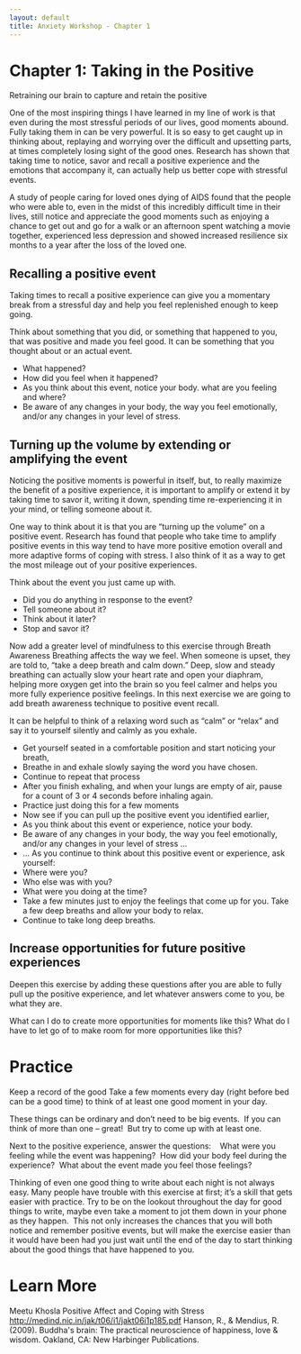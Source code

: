 ```yaml
---
layout: default
title: Anxiety Workshop - Chapter 1
---
```


# Chapter 1: Taking in the Positive 
Retraining our brain to capture and retain the positive 

One of the most inspiring things I have learned in my line of work is that even during the most stressful periods of our lives, good moments abound. Fully taking them in can be very powerful.  It is so easy to get caught up in thinking about, replaying and worrying over the difficult and upsetting parts, at times completely losing sight of the good ones. Research has shown that taking time to notice, savor and recall a positive experience and the emotions that accompany it, can actually help us better cope with stressful events. 

A study of people caring for loved ones dying of AIDS found that the people who were able to, even in the midst of this incredibly difficult time in their lives, still notice and appreciate the good moments such as enjoying a chance to get out and go for a walk or an afternoon spent watching a movie together, experienced less depression and showed increased resilience six months to a year after the loss of the loved one.  

## Recalling a positive event 
Taking times to recall a positive experience can give you a momentary break from a stressful day and help you feel replenished enough to keep going.

Think about something that you did, or something that happened to you, that was positive and made you feel good.  It can be something that you thought about or an actual event. 

- What happened?
- How did you feel when it happened?
- As you think about this event, notice your body. what are you feeling and where?  
- Be aware of any changes in your body, the way you feel emotionally, and/or any changes in your level of stress.  

## Turning up the volume by extending or amplifying the event 
Noticing the positive moments is powerful in itself, but, to really maximize the benefit of a positive experience, it is important to amplify or extend it by taking time to savor it, writing it down, spending time re-experiencing it in your mind, or telling someone about it.

One way to think about it is that you are “turning up the volume” on a positive event. Research has found that people who take time to amplify positive events in this way tend to have more positive emotion overall and more adaptive forms of coping with stress. I also think of it as a way to get the most mileage out of your positive experiences.

Think about the event you just came up with.  

- Did you do anything in response to the event?  
- Tell someone about it? 
- Think about it later? 
- Stop and savor it?

Now add a greater level of mindfulness to this exercise through Breath Awareness
Breathing affects the way we feel. When someone is upset, they are told to, “take a deep breath and calm down.” Deep, slow and steady breathing can actually slow your heart rate and open your diaphram, helping more oxygen get into the brain so you feel calmer and helps you more fully experience positive feelings. In this next exercise we are going to add breath awareness technique to positive event recall. 

It can be helpful to think of a relaxing word such as “calm” or “relax” and say it to yourself silently and calmly as you exhale. 

- Get yourself seated in a comfortable position and start noticing your breath,
- Breathe in and exhale slowly saying the word you have chosen. 
- Continue to repeat that process 
- After you finish exhaling, and when your lungs are empty of air, pause for a count of 3 or 4 seconds before inhaling again. 
- Practice just doing this for a few moments 
- Now see if you can pull up the positive event you identified earlier, 
- As you think about this event or experience, notice your body. 
- Be aware of any changes in your body, the way you feel emotionally, and/or any changes in your level of stress &hellip;
- &hellip; As you continue to think about this positive event or experience, ask yourself: 
- Where were you? 
- Who else was with you?
- What were you doing at the time?  
- Take a few minutes just to enjoy the feelings that come up for you.  Take a few deep breaths and allow your body to relax.
- Continue to take long deep breaths.

## Increase opportunities for future positive experiences 
Deepen this exercise by adding these questions after you are able to fully pull up the positive experience, and let whatever answers come to you, be what they are.

What can I do to create more opportunities for moments like this?
What do I have to let go of to make room for more opportunities like this? 


# Practice 

Keep a record of the good
Take a few moments every day (right before bed can be a good time) to think of at least one good moment in your day. 

These things can be ordinary and don’t need to be big events.  If you can think of more than one – great!  But try to come up with at least one.

Next to the positive experience,  answer the questions:   
What were you feeling while the event was happening? 
How did your body feel during the experience?  
What about the event made you feel those feelings? 

Thinking of even one good thing to write about each night is not always easy. Many people have trouble with this exercise at first; it’s a skill that gets easier with practice. Try to be on the lookout throughout the day for good things to write, maybe even take a moment to jot them down in your phone as they happen.  This not only increases the chances that you will both notice and remember positive events, but will make the exercise easier than it would have been had you just wait until the end of the day to start thinking about the good things that have happened to you.

# Learn More
Meetu Khosla Positive Affect and Coping with Stress http://medind.nic.in/jak/t06/i1/jakt06i1p185.pdf
Hanson, R., & Mendius, R. (2009). Buddha's brain: The practical neuroscience of happiness, love & wisdom. Oakland, CA: New Harbinger Publications. 

